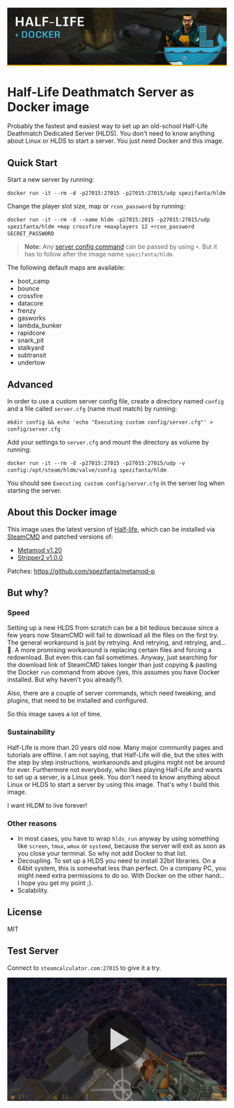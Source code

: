 
![Half-Life](banner.jpg)

# Half-Life Deathmatch Server as Docker image

Probably the fastest and easiest way to set up an old-school Half-Life Deathmatch Dedicated Server (HLDS).
You don't need to know anything about Linux or HLDS to start a server. You just need Docker and this image.

## Quick Start

Start a new server by running:
```
docker run -it --rm -d -p27015:27015 -p27015:27015/udp spezifanta/hldm
```

Change the player slot size, map or `rcon_password` by running:
```
docker run -it --rm -d --name hldm -p27015:2015 -p27015:27015/udp spezifanta/hldm +map crossfire +maxplayers 12 +rcon_password SECRET_PASSWORD
```

> **Note:** Any [server config command](http://sr-team.clan.su/K_stat/hlcommandsfull.html) can be passed by using `+`. But it has to follow after the image name `spezifanta/hldm`.


The following default maps are available:
 - boot_camp
 - bounce
 - crossfire
 - datacore
 - frenzy
 - gasworks
 - lambda_bunker
 - rapidcore
 - snark_pit
 - stalkyard
 - subtransit
 - undertow


## Advanced

In order to use a custom server config file, create a directory named `config` and a file called `server.cfg` (name must match) by running:

```
mkdir config && echo 'echo "Executing custom config/server.cfg"' > config/server.cfg
```

Add your settings to `server.cfg` and mount the directory as volume by running:

```
docker run -it --rm -d -p27015:27015 -p27015:27015/udp -v config:/opt/steam/hldm/valve/config spezifanta/hldm
```

You should see `Executing custom config/server.cfg` in the server log when starting the server.


## About this Docker image

This image uses the latest version of [Half-life](https://store.steampowered.com/app/70/HalfLife), which can be installed via [SteamCMD](https://developer.valvesoftware.com/wiki/SteamCMD)
and patched versions of:

 - [Metamod v1.20](http://metamod.org/)
 - [Stripper2 v1.0.0](http://hpb-bot.bots-united.com/stripper2.html)

 Patches: https://github.com/spezifanta/metamod-p


## But why?

### Speed

Setting up a new HLDS from scratch can be a bit tedious because since a few years now SteamCMD will fail to download all the files on the first try.
The general workaround is just by retrying. And retrying, and retrying, and... :gun:. A more promising workaround is replacing certain files and forcing a redownload. But even this can fail sometimes.
Anyway, just searching for the download link of SteamCMD takes longer than just copying & pasting the Docker `run` command from above (yes, this assumes you have Docker installed. But why haven't you already?).

Also, there are a couple of server commands, which need tweaking, and plugins, that need to be installed and configured.


So this image saves a lot of time.


### Sustainability

Half-Life is more than 20 years old now. Many major community pages and tutorials are offline. I am not saying, that Half-Life will die, but the sites with the step by step instructions, workarounds and plugins might not be around for ever.
Furthermore not everybody, who likes playing Half-Life and wants to set up a server, is a Linux geek. You don't need to know anything about Linux or HLDS to start a server by using this image.
That's why I build this image.

I want HLDM to live forever!


### Other reasons

- In most cases, you have to wrap `hlds_run` anyway by using something like `screen`, `tmux`, `wmux` or `systemd`, because the server will exit as soon as you close your terminal. So why not add Docker to that list.
- Decoupling. To set up a HLDS you need to install 32bit libraries. On a 64bit system, this is somewhat less than perfect. On a company PC, you might need extra permissions to do so. With Docker on the other hand... I hope you get my point ;).
- Scalability.


## License

MIT

## Test Server

Connect to `steamcalculator.com:27015` to give it a try.

<a href="https://www.youtube.com/watch?v=y15dfBZSx9Q" target="_blank">
<img src="/github-video.jpg" alt="HLDM Docker"/>
</a>
